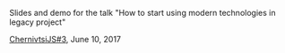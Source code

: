 Slides and demo for the talk "How to start using modern technologies in legacy project"

[ChernivtsiJS#3](http://chernivtsi.js.org/), June 10, 2017